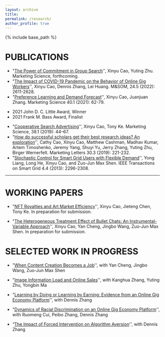 ```yaml
---
layout: archive
title: 
permalink: /research/
author_profile: true 
---
```


{% include base_path %}

PUBLICATIONS  
======

* "[The Power of Commitment in Group Search](https://arxiv.org/abs/2205.00171)'', Xinyu Cao, Yuting Zhu. Marketing Science, forthcoming.
* "[The Impact of COVID-19 Pandemic on the Behavior of Online Gig Workers](https://arxiv.org/abs/2302.13455)'', Xinyu Cao, Dennis Zhang, Lei Huang. M&SOM, 24.5 (2022): 2611-2628.
* "[Preference Learning and Demand Forecast](https://arxiv.org/abs/2302.13455)'', Xinyu Cao, Juanjuan Zhang. Marketing Science 40.1 (2021): 62-79. 
 + 2021 John D. C. Little Award, Winner
 + 2021 Frank M. Bass Award, Finalist
* "[Cooperative Search Advertising](https://arxiv.org/abs/2302.13455)'', Xinyu Cao, Tony Ke. Marketing Science, 38.1 (2019): 44–67.
* "[How do successful scholars get their best research ideas? An exploration](https://arxiv.org/abs/2302.13455)'', Cathy Cao, Xinyu Cao, Matthew Cashman, Madhav Kumar, Artem Timoshenko, Jeremy Yang, Shuyi Yu, Jerry Zhang, Yuting Zhu, Birger Wernerfelt. Marketing Letters 30.3 (2019): 221-232.
* "[Stochastic Control for Smart Grid Users with Flexible Demand](https://arxiv.org/abs/2302.13455)'', Yong Liang, Long He, Xinyu Cao, and Zuo-Jun Max Shen. IEEE Transactions on Smart Grid 4.4 (2013): 2296-2308.
***



WORKING PAPERS
======
* "[NFT Royalties and Art Market Efficiency]()'', Xinyu Cao, Jieteng Chen, Tony Ke. In preparation for submission.

* "[The Heterogeneous Treatment Effect of Bullet Chats: An Instrumental-Variable Approach]()'', Xinyu Cao, Yan Cheng, Jingbo Wang, Zuo-Jun Max Shen. In preparation for submission.



SELECTED WORK IN PROGRESS
======
* "[When Content Creation Becomes a Job]()'', with Yan Cheng, Jingbo Wang, Zuo-Jun Max Shen

* "[Image Information Load and Online Sales]()'', with Kanghua Zhang, Yuting Zhu, Yongbin Ma

* "[Learning by Doing or Learning by Earning: Evidence from an Online Gig Economy Platform]()'', with Dennis Zhang

* "[Dynamics of Racial Discrimination on an Online Gig Economy Platform]()'', with Ruomeng Cui, Peibo Zhang, Dennis Zhang

* “[The Impact of Forced Intervention on Algorithm Aversion]()'', with Dennis Zhang



